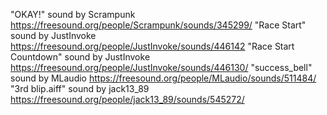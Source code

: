 "OKAY!" sound by Scrampunk https://freesound.org/people/Scrampunk/sounds/345299/
"Race Start" sound by JustInvoke https://freesound.org/people/JustInvoke/sounds/446142
"Race Start Countdown" sound by JustInvoke https://freesound.org/people/JustInvoke/sounds/446130/
"success_bell" sound by MLaudio https://freesound.org/people/MLaudio/sounds/511484/
"3rd blip.aiff" sound by jack13_89 https://freesound.org/people/jack13_89/sounds/545272/